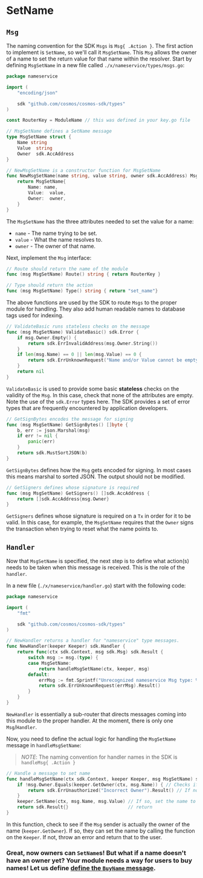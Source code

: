 # SetName

## `Msg`

The naming convention for the SDK `Msgs` is `Msg{ .Action }`. The first action to implement is `SetName`, so we'll call it `MsgSetName`. This `Msg` allows the owner of a name to set the return value for that name within the resolver. Start by defining `MsgSetName` in a new file called `./x/nameservice/types/msgs.go`:

```go
package nameservice

import (
	"encoding/json"

	sdk "github.com/cosmos/cosmos-sdk/types"
)

const RouterKey = ModuleName // this was defined in your key.go file

// MsgSetName defines a SetName message
type MsgSetName struct {
	Name string
	Value  string
	Owner  sdk.AccAddress
}

// NewMsgSetName is a constructor function for MsgSetName
func NewMsgSetName(name string, value string, owner sdk.AccAddress) MsgSetName {
	return MsgSetName{
		Name: name,
		Value:  value,
		Owner:  owner,
	}
}
```

The `MsgSetName` has the three attributes needed to set the value for a name:

- `name` - The name trying to be set.
- `value` - What the name resolves to.
- `owner` - The owner of that name.

Next, implement the `Msg` interface:

```go
// Route should return the name of the module
func (msg MsgSetName) Route() string { return RouterKey }

// Type should return the action
func (msg MsgSetName) Type() string { return "set_name"}
```

The above functions are used by the SDK to route `Msgs` to the proper module for handling. They also add human readable names to database tags used for indexing.

```go
// ValidateBasic runs stateless checks on the message
func (msg MsgSetName) ValidateBasic() sdk.Error {
	if msg.Owner.Empty() {
		return sdk.ErrInvalidAddress(msg.Owner.String())
	}
	if len(msg.Name) == 0 || len(msg.Value) == 0 {
		return sdk.ErrUnknownRequest("Name and/or Value cannot be empty")
	}
	return nil
}
```

`ValidateBasic` is used to provide some basic **stateless** checks on the validity of the `Msg`. In this case, check that none of the attributes are empty. Note the use of the `sdk.Error` types here. The SDK provides a set of error types that are frequently encountered by application developers.

```go
// GetSignBytes encodes the message for signing
func (msg MsgSetName) GetSignBytes() []byte {
	b, err := json.Marshal(msg)
	if err != nil {
		panic(err)
	}
	return sdk.MustSortJSON(b)
}
```

`GetSignBytes` defines how the `Msg` gets encoded for signing. In most cases this means marshal to sorted JSON. The output should not be modified.

```go
// GetSigners defines whose signature is required
func (msg MsgSetName) GetSigners() []sdk.AccAddress {
	return []sdk.AccAddress{msg.Owner}
}
```

`GetSigners` defines whose signature is required on a `Tx` in order for it to be valid. In this case, for example, the `MsgSetName` requires that the `Owner` signs the transaction when trying to reset what the name points to.

## `Handler`

Now that `MsgSetName` is specified, the next step is to define what action(s) needs to be taken when this message is received. This is the role of the `handler`.

In a new file (`./x/nameservice/handler.go`) start with the following code:

```go
package nameservice

import (
	"fmt"

	sdk "github.com/cosmos/cosmos-sdk/types"
)

// NewHandler returns a handler for "nameservice" type messages.
func NewHandler(keeper Keeper) sdk.Handler {
	return func(ctx sdk.Context, msg sdk.Msg) sdk.Result {
		switch msg := msg.(type) {
		case MsgSetName:
			return handleMsgSetName(ctx, keeper, msg)
		default:
			errMsg := fmt.Sprintf("Unrecognized nameservice Msg type: %v", msg.Type())
			return sdk.ErrUnknownRequest(errMsg).Result()
		}
	}
}
```

`NewHandler` is essentially a sub-router that directs messages coming into this module to the proper handler. At the moment, there is only one `Msg`/`Handler`.

Now, you need to define the actual logic for handling the `MsgSetName` message in `handleMsgSetName`:

> _*NOTE*_: The naming convention for handler names in the SDK is `handleMsg{ .Action }`

```go
// Handle a message to set name
func handleMsgSetName(ctx sdk.Context, keeper Keeper, msg MsgSetName) sdk.Result {
	if !msg.Owner.Equals(keeper.GetOwner(ctx, msg.Name)) { // Checks if the the msg sender is the same as the current owner
		return sdk.ErrUnauthorized("Incorrect Owner").Result() // If not, throw an error
	}
	keeper.SetName(ctx, msg.Name, msg.Value) // If so, set the name to the value specified in the msg.
	return sdk.Result{}                      // return
}
```

In this function, check to see if the `Msg` sender is actually the owner of the name (`keeper.GetOwner`). If so, they can set the name by calling the function on the `Keeper`. If not, throw an error and return that to the user.

### Great, now owners can `SetName`s! But what if a name doesn't have an owner yet? Your module needs a way for users to buy names! Let us define [define the `BuyName` message](./buy-name.md).
